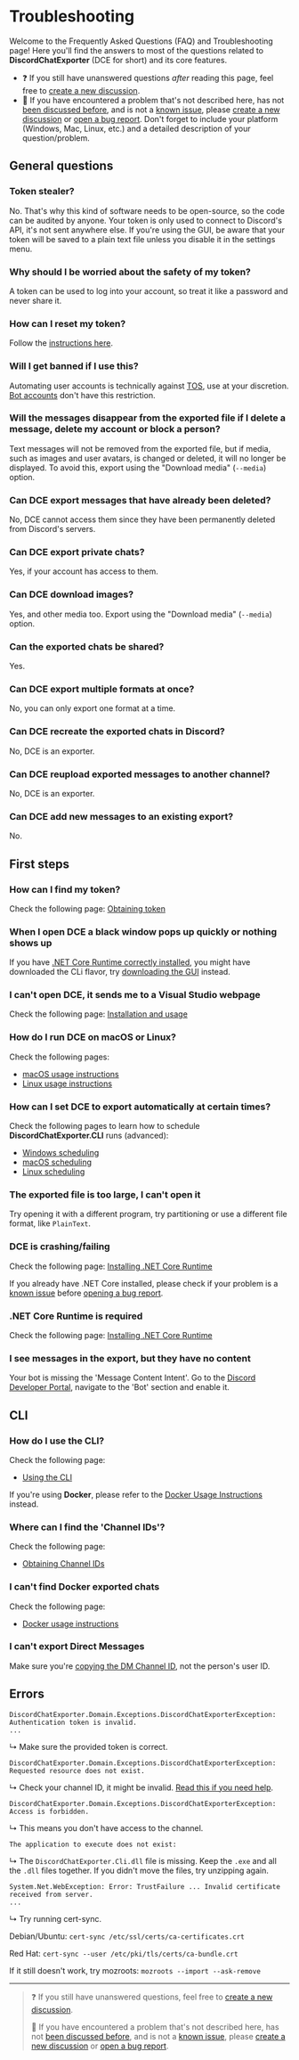 # Troubleshooting

Welcome to the Frequently Asked Questions (FAQ) and Troubleshooting page!
Here you'll find the answers to most of the questions related to **DiscordChatExporter** (DCE for short) and its core features.

- ❓ If you still have unanswered questions _after_ reading this page, feel free to [create a new discussion](https://github.com/Tyrrrz/DiscordChatExporter/discussions/new).
- 🐞 If you have encountered a problem that's not described here, has not [been discussed before](https://github.com/Tyrrrz/DiscordChatExporter/discussions), and is not a [known issue](https://github.com/Tyrrrz/DiscordChatExporter/issues?q=is%3Aissue), please [create a new discussion](https://github.com/Tyrrrz/DiscordChatExporter/discussions/new) or [open a bug report](https://github.com/Tyrrrz/DiscordChatExporter/issues/new). Don't forget to include your platform (Windows, Mac, Linux, etc.) and a detailed description of your question/problem.

## General questions

### Token stealer?

No. That's why this kind of software needs to be open-source, so the code can be audited by anyone.
Your token is only used to connect to Discord's API, it's not sent anywhere else.
If you're using the GUI, be aware that your token will be saved to a plain text file unless you disable it in the settings menu.

### Why should I be worried about the safety of my token?

A token can be used to log into your account, so treat it like a password and never share it.

### How can I reset my token?

Follow the [instructions here](https://github.com/Tyrrrz/DiscordChatExporter/blob/master/.docs/Token-and-IDs.md).

### Will I get banned if I use this?

Automating user accounts is technically against [TOS](https://discord.com/terms), use at your discretion. [Bot accounts](https://discord.com/developers/docs/topics/oauth2#bots) don't have this restriction.

### Will the messages disappear from the exported file if I delete a message, delete my account or block a person?

Text messages will not be removed from the exported file, but if media, such as images and user avatars, is changed or deleted, it will no longer be displayed. To avoid this, export using the "Download media" (`--media`) option.

### Can DCE export messages that have already been deleted?

No, DCE cannot access them since they have been permanently deleted from Discord's servers.

### Can DCE export private chats?

Yes, if your account has access to them.

### Can DCE download images?

Yes, and other media too. Export using the "Download media" (`--media`) option.

### Can the exported chats be shared?

Yes.

### Can DCE export multiple formats at once?

No, you can only export one format at a time.

### Can DCE recreate the exported chats in Discord?

No, DCE is an exporter.

### Can DCE reupload exported messages to another channel?

No, DCE is an exporter.

### Can DCE add new messages to an existing export?

No.

## First steps

### How can I find my token?

Check the following page: [Obtaining token](https://github.com/Tyrrrz/DiscordChatExporter/blob/master/.docs/Token-and-IDs.md)

### When I open DCE a black window pops up quickly or nothing shows up

If you have [.NET Core Runtime correctly installed](https://github.com/Tyrrrz/DiscordChatExporter/blob/master/.docs/Dotnet.md), you might have downloaded the CLi flavor, try [downloading the GUI](https://github.com/Tyrrrz/DiscordChatExporter/blob/master/.docs/Getting-started.md#gui-or-cli) instead.

### I can't open DCE, it sends me to a Visual Studio webpage

Check the following page:
[Installation and usage](https://github.com/Tyrrrz/DiscordChatExporter/blob/master/.docs/Readme.md#installation--usage)

### How do I run DCE on macOS or Linux?

Check the following pages:

- [macOS usage instructions](https://github.com/Tyrrrz/DiscordChatExporter/blob/master/.docs/MacOS.md)
- [Linux usage instructions](https://github.com/Tyrrrz/DiscordChatExporter/blob/master/.docs/Linux.md)

### How can I set DCE to export automatically at certain times?

Check the following pages to learn how to schedule **DiscordChatExporter.CLI** runs (advanced):

- [Windows scheduling](https://github.com/Tyrrrz/DiscordChatExporter/blob/master/.docs/scheduling-windows.md)
- [macOS scheduling](https://github.com/Tyrrrz/DiscordChatExporter/blob/master/.docs/scheduling-MacOS.md)
- [Linux scheduling](https://github.com/Tyrrrz/DiscordChatExporter/blob/master/.docs/scheduling-Linux.md)

### The exported file is too large, I can't open it

Try opening it with a different program, try partitioning or use a different file format, like `PlainText`.

### DCE is crashing/failing

Check the following page: [Installing .NET Core Runtime](https://github.com/Tyrrrz/DiscordChatExporter/blob/master/.docs/Dotnet.md)

If you already have .NET Core installed, please check if your problem is a [known issue](https://github.com/Tyrrrz/DiscordChatExporter/issues?q=is%3Aissue) before [opening a bug report](https://github.com/Tyrrrz/DiscordChatExporter/issues/new).

### .NET Core Runtime is required

Check the following page: [Installing .NET Core Runtime](https://github.com/Tyrrrz/DiscordChatExporter/blob/master/.docs/Dotnet.md)

### I see messages in the export, but they have no content

Your bot is missing the 'Message Content Intent'. Go to the [Discord Developer Portal](https://discord.com/developers/applications), navigate to the 'Bot' section and enable it.

## CLI

### How do I use the CLI?

Check the following page:

- [Using the CLI](https://github.com/Tyrrrz/DiscordChatExporter/blob/master/.docs/Getting-started.md#using-the-cli)

If you're using **Docker**, please refer to the [Docker Usage Instructions](https://github.com/Tyrrrz/DiscordChatExporter/blob/master/.docs/Docker.md) instead.

### Where can I find the 'Channel IDs'?

Check the following page:

- [Obtaining Channel IDs](https://github.com/Tyrrrz/DiscordChatExporter/blob/master/.docs/Token-and-IDs.md)

### I can't find Docker exported chats

Check the following page:

- [Docker usage instructions](https://github.com/Tyrrrz/DiscordChatExporter/blob/master/.docs/docker)

### I can't export Direct Messages

Make sure you're [copying the DM Channel ID](https://github.com/Tyrrrz/DiscordChatExporter/blob/master/.docs/Token-and-IDs.md#how-to-get-a-direct-message-channel-id), not the person's user ID.

## Errors

```console
DiscordChatExporter.Domain.Exceptions.DiscordChatExporterException: Authentication token is invalid.
...
```

↳ Make sure the provided token is correct.

```console
DiscordChatExporter.Domain.Exceptions.DiscordChatExporterException: Requested resource does not exist.
```

↳ Check your channel ID, it might be invalid. [Read this if you need help](https://github.com/Tyrrrz/DiscordChatExporter/blob/master/.docs/Token-and-IDs.md).

```console
DiscordChatExporter.Domain.Exceptions.DiscordChatExporterException: Access is forbidden.
```

↳ This means you don't have access to the channel.

```console
The application to execute does not exist:
```

↳ The `DiscordChatExporter.Cli.dll` file is missing. Keep the `.exe` and all the `.dll` files together. If you didn't move the files, try unzipping again.

```console
System.Net.WebException: Error: TrustFailure ... Invalid certificate received from server.
...
```

↳ Try running cert-sync.

Debian/Ubuntu: `cert-sync /etc/ssl/certs/ca-certificates.crt`

Red Hat: `cert-sync --user /etc/pki/tls/certs/ca-bundle.crt`

If it still doesn't work, try mozroots: `mozroots --import --ask-remove`

---

> ❓ If you still have unanswered questions, feel free to [create a new discussion](https://github.com/Tyrrrz/DiscordChatExporter/discussions/new).
>
> 🐞 If you have encountered a problem that's not described here, has not [been discussed before](https://github.com/Tyrrrz/DiscordChatExporter/discussions), and is not a [known issue](https://github.com/Tyrrrz/DiscordChatExporter/issues?q=is%3Aissue), please [create a new discussion](https://github.com/Tyrrrz/DiscordChatExporter/discussions/new) or [open a bug report](https://github.com/Tyrrrz/DiscordChatExporter/issues/new).
